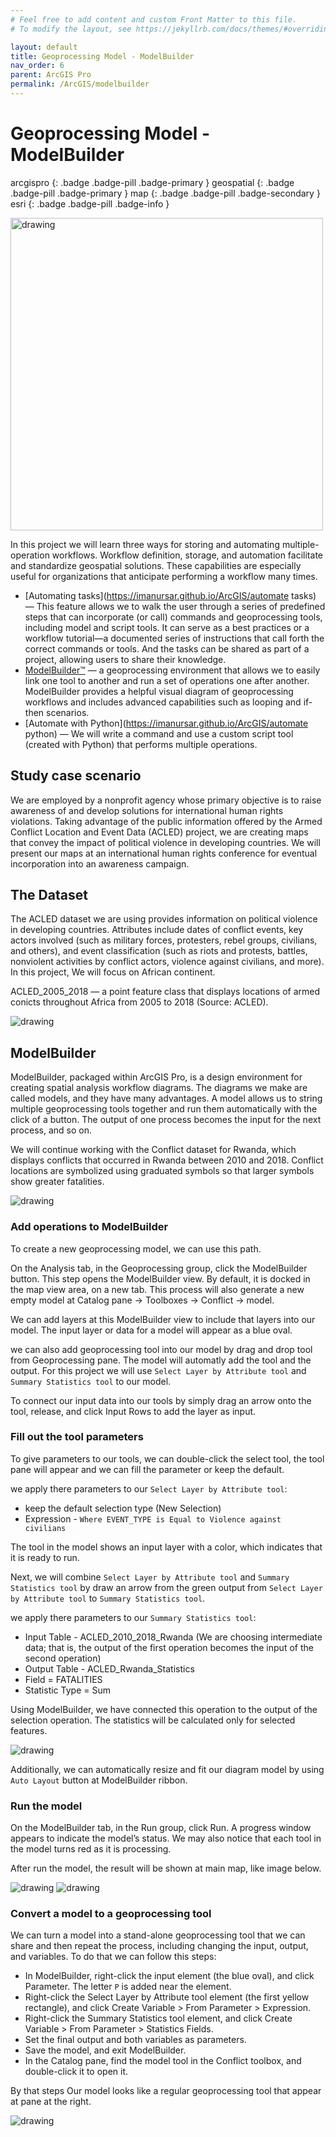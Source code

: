 ```yaml
---
# Feel free to add content and custom Front Matter to this file.
# To modify the layout, see https://jekyllrb.com/docs/themes/#overriding-theme-defaults

layout: default
title: Geoprocessing Model - ModelBuilder
nav_order: 6
parent: ArcGIS Pro
permalink: /ArcGIS/modelbuilder
---
```


# Geoprocessing Model - ModelBuilder
arcgispro
{: .badge .badge-pill .badge-primary }
geospatial
{: .badge .badge-pill .badge-primary }
map
{: .badge .badge-pill .badge-secondary }
esri
{: .badge .badge-pill .badge-info }

<img src="/assets/images/esri/esri_33.webp" alt="drawing"  width="500"/>

In this project we will learn three ways for storing and automating multiple-operation workflows. Workflow definition, storage, and automation facilitate and standardize geospatial solutions. These capabilities are especially useful for organizations that anticipate performing a workflow many times.

- [Automating tasks](https://imanursar.github.io/ArcGIS/automate tasks) — This feature allows we to walk the user through a series of predefined steps that can incorporate (or call) commands and geoprocessing tools, including model and script tools. It can serve as a  best practices or a workflow tutorial—a documented series of instructions that call forth the correct commands or tools. And the tasks can be shared as part of a project, allowing users to share their knowledge.
- [ModelBuilder™](https://imanursar.github.io/ArcGIS/modelbuilder) — a geoprocessing environment that allows we to easily link one tool to another and run a set of operations one after another. ModelBuilder provides a helpful visual diagram of geoprocessing workflows and includes advanced capabilities such as looping and if-then scenarios.
- [Automate with Python](https://imanursar.github.io/ArcGIS/automate python) — We will write a command and use a custom script tool (created with Python) that performs multiple operations.

## Study case scenario
We are employed by a nonprofit agency whose primary objective is to raise awareness of and develop solutions for international human rights violations. Taking advantage of the public information offered by the Armed Conflict Location and Event Data (ACLED) project, we are creating maps that convey the impact of political violence in developing countries. We will present our maps at an international human rights conference for eventual incorporation into an awareness campaign.


## The Dataset
The ACLED dataset we are using provides information on political violence in developing countries. Attributes include dates of conflict events, key actors involved (such as military forces, protesters, rebel groups, civilians, and others), and event classification (such as riots and protests, battles, nonviolent activities by conflict actors, violence against civilians, and more). In this project, We will focus on African continent. 

ACLED_2005_2018 — a point feature class that displays locations of armed conicts throughout Africa from 2005 to 2018 (Source: ACLED).

<img src="/assets/images/esri/esri_18.webp" alt="drawing"/>


## ModelBuilder
ModelBuilder, packaged within ArcGIS Pro, is a design environment for creating spatial analysis workflow diagrams. The diagrams we make are called models, and they have many advantages. A model allows us to string multiple geoprocessing tools together and run them automatically with the click of a button. The output of one process becomes the input for the next process, and so on.

We will continue working with the Conflict dataset for Rwanda, which displays conflicts that occurred in Rwanda between 2010 and 2018. Conflict locations are symbolized using graduated symbols so that larger symbols show greater fatalities. 

<img src="/assets/images/esri/esri_29.webp" alt="drawing"/>

### Add operations to ModelBuilder
To create a new geoprocessing model, we can use this path. 

On the Analysis tab, in the Geoprocessing group, click the ModelBuilder button. This step opens the ModelBuilder view. By default, it is docked in the map view area, on a new tab. This process will also generate a new empty model at Catalog pane -> Toolboxes -> Conflict -> model. 

We can add layers at this ModelBuilder view to include that layers into our model. The input layer or data for a model will appear as a blue oval. 

we can also add geoprocessing tool into our model by drag and drop tool from Geoprocessing pane. The model will automatly add the tool and the output. For this project we will use `Select Layer by Attribute tool` and `Summary Statistics tool` to our model.

To connect our input data into our tools by simply drag an arrow onto the tool, release, and click Input Rows to add the layer as input.

### Fill out the tool parameters
To give parameters to our tools, we can double-click the select tool, the tool pane will appear and we can fill the parameter or keep the default. 

we apply there parameters to our `Select Layer by Attribute tool`:
- keep the default selection type (New Selection)
- Expression - `Where EVENT_TYPE is Equal to Violence against civilians`

The tool in the model shows an input layer with a color, which indicates that it is ready to run.

Next, we will combine `Select Layer by Attribute tool` and `Summary Statistics tool` by draw an arrow from the green output from `Select Layer by Attribute tool` to `Summary Statistics tool`. 

we apply there parameters to our `Summary Statistics tool`:
- Input Table - ACLED_2010_2018_Rwanda (We are choosing intermediate data; that is, the output of the first operation becomes the input of the second operation)
- Output Table - ACLED_Rwanda_Statistics
- Field = FATALITIES
- Statistic Type = Sum

Using ModelBuilder, we have connected this operation to the output of the selection operation. The statistics will be calculated only for selected features.

<img src="/assets/images/esri/esri_30.webp" alt="drawing"/>

Additionally, we can automatically resize and fit our diagram model by using `Auto Layout` button at ModelBuilder ribbon. 

### Run the model
On the ModelBuilder tab, in the Run group, click Run. A progress window appears to indicate the model’s status. We may also notice that each tool in the model turns red as it is processing.

After run the model, the result will be shown at main map, like image below.

<img src="/assets/images/esri/esri_31.webp" alt="drawing"/>
<img src="/assets/images/esri/esri_32.webp" alt="drawing"/>


### Convert a model to a geoprocessing tool
We can turn a model into a stand-alone geoprocessing tool that we can share and then repeat the process, including changing the input, output, and variables. To do that we can follow this steps:

- In ModelBuilder, right-click the input element (the blue oval), and click Parameter. The letter `P` is added near the element. 
- Right-click the Select Layer by Attribute tool element (the first yellow rectangle), and click Create Variable > From Parameter > Expression.
- Right-click the Summary Statistics tool element, and click Create Variable > From Parameter > Statistics Fields.
- Set the final output and both variables as parameters.
- Save the model, and exit ModelBuilder.
- In the Catalog pane, find the model tool in the Conflict toolbox, and double-click it to open it.

By that steps Our model looks like a regular geoprocessing tool that appear at pane at the right.

<img src="/assets/images/esri/esri_33.webp" alt="drawing"/>
